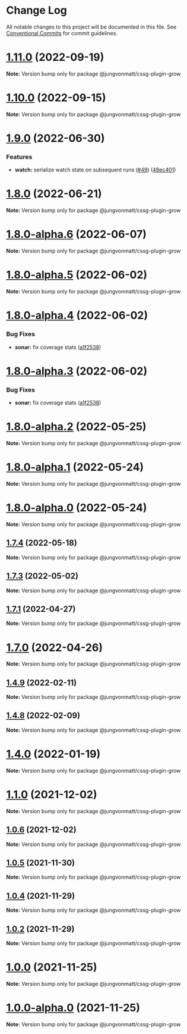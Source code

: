 # Change Log

All notable changes to this project will be documented in this file.
See [Conventional Commits](https://conventionalcommits.org) for commit guidelines.

# [1.11.0](https://github.com/jungvonmatt/contentful-ssg/compare/v1.10.0...v1.11.0) (2022-09-19)

**Note:** Version bump only for package @jungvonmatt/cssg-plugin-grow





# [1.10.0](https://github.com/jungvonmatt/contentful-ssg/compare/v1.9.0...v1.10.0) (2022-09-15)

**Note:** Version bump only for package @jungvonmatt/cssg-plugin-grow





# [1.9.0](https://github.com/jungvonmatt/contentful-ssg/compare/v1.8.2...v1.9.0) (2022-06-30)


### Features

* **watch:** serialize watch state on subsequent runs ([#49](https://github.com/jungvonmatt/contentful-ssg/issues/49)) ([48ec401](https://github.com/jungvonmatt/contentful-ssg/commit/48ec4010733a3d46ce34a3703198d635b8f432d0))





# [1.8.0](https://github.com/jungvonmatt/contentful-ssg/compare/v1.7.4...v1.8.0) (2022-06-21)

**Note:** Version bump only for package @jungvonmatt/cssg-plugin-grow





# [1.8.0-alpha.6](https://github.com/jungvonmatt/contentful-ssg/compare/v1.8.0-alpha.5...v1.8.0-alpha.6) (2022-06-07)

**Note:** Version bump only for package @jungvonmatt/cssg-plugin-grow





# [1.8.0-alpha.5](https://github.com/jungvonmatt/contentful-ssg/compare/v1.8.0-alpha.4...v1.8.0-alpha.5) (2022-06-02)

**Note:** Version bump only for package @jungvonmatt/cssg-plugin-grow





# [1.8.0-alpha.4](https://github.com/jungvonmatt/contentful-ssg/compare/v1.8.0-alpha.2...v1.8.0-alpha.4) (2022-06-02)


### Bug Fixes

* **sonar:** fix coverage stats ([a1f2538](https://github.com/jungvonmatt/contentful-ssg/commit/a1f2538b892029f36ab4af57e9ca311b12320b58))





# [1.8.0-alpha.3](https://github.com/jungvonmatt/contentful-ssg/compare/v1.8.0-alpha.2...v1.8.0-alpha.3) (2022-06-02)


### Bug Fixes

* **sonar:** fix coverage stats ([a1f2538](https://github.com/jungvonmatt/contentful-ssg/commit/a1f2538b892029f36ab4af57e9ca311b12320b58))





# [1.8.0-alpha.2](https://github.com/jungvonmatt/contentful-ssg/compare/v1.8.0-alpha.1...v1.8.0-alpha.2) (2022-05-25)

**Note:** Version bump only for package @jungvonmatt/cssg-plugin-grow





# [1.8.0-alpha.1](https://github.com/jungvonmatt/contentful-ssg/compare/v1.8.0-alpha.0...v1.8.0-alpha.1) (2022-05-24)

**Note:** Version bump only for package @jungvonmatt/cssg-plugin-grow





# [1.8.0-alpha.0](https://github.com/jungvonmatt/contentful-ssg/compare/v1.7.4...v1.8.0-alpha.0) (2022-05-24)

**Note:** Version bump only for package @jungvonmatt/cssg-plugin-grow





## [1.7.4](https://github.com/jungvonmatt/contentful-ssg/compare/v1.7.3...v1.7.4) (2022-05-18)

**Note:** Version bump only for package @jungvonmatt/cssg-plugin-grow





## [1.7.3](https://github.com/jungvonmatt/contentful-ssg/compare/v1.7.2...v1.7.3) (2022-05-02)

**Note:** Version bump only for package @jungvonmatt/cssg-plugin-grow





## [1.7.1](https://github.com/jungvonmatt/contentful-ssg/compare/v1.7.0...v1.7.1) (2022-04-27)

**Note:** Version bump only for package @jungvonmatt/cssg-plugin-grow





# [1.7.0](https://github.com/jungvonmatt/contentful-ssg/compare/v1.6.1...v1.7.0) (2022-04-26)

**Note:** Version bump only for package @jungvonmatt/cssg-plugin-grow





## [1.4.9](https://github.com/jungvonmatt/contentful-ssg/compare/v1.4.8...v1.4.9) (2022-02-11)

**Note:** Version bump only for package @jungvonmatt/cssg-plugin-grow





## [1.4.8](https://github.com/jungvonmatt/contentful-ssg/compare/v1.4.7...v1.4.8) (2022-02-09)

**Note:** Version bump only for package @jungvonmatt/cssg-plugin-grow





# [1.4.0](https://github.com/jungvonmatt/contentful-ssg/compare/v1.3.2...v1.4.0) (2022-01-19)

**Note:** Version bump only for package @jungvonmatt/cssg-plugin-grow





# [1.1.0](https://github.com/jungvonmatt/contentful-ssg/compare/v1.0.6...v1.1.0) (2021-12-02)

**Note:** Version bump only for package @jungvonmatt/cssg-plugin-grow





## [1.0.6](https://github.com/jungvonmatt/contentful-ssg/compare/v1.0.5...v1.0.6) (2021-12-02)

**Note:** Version bump only for package @jungvonmatt/cssg-plugin-grow





## [1.0.5](https://github.com/jungvonmatt/contentful-ssg/compare/v1.0.4...v1.0.5) (2021-11-30)

**Note:** Version bump only for package @jungvonmatt/cssg-plugin-grow





## [1.0.4](https://github.com/jungvonmatt/contentful-ssg/compare/v1.0.3...v1.0.4) (2021-11-29)

**Note:** Version bump only for package @jungvonmatt/cssg-plugin-grow





## [1.0.2](https://github.com/jungvonmatt/contentful-ssg/compare/v1.0.1...v1.0.2) (2021-11-29)

**Note:** Version bump only for package @jungvonmatt/cssg-plugin-grow





# [1.0.0](https://github.com/jungvonmatt/contentful-ssg/compare/v1.0.0-alpha.0...v1.0.0) (2021-11-25)

**Note:** Version bump only for package @jungvonmatt/cssg-plugin-grow





# [1.0.0-alpha.0](https://github.com/jungvonmatt/contentful-ssg/compare/v0.17.3...v1.0.0-alpha.0) (2021-11-25)

**Note:** Version bump only for package @jungvonmatt/cssg-plugin-grow
